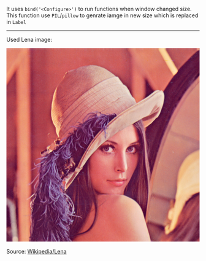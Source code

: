 
It uses `bind('<Configure>')` to run functions when window changed size. This function use `PIL`/`pillow` to genrate iamge in new size which is replaced in `Label`

---

Used Lena image: 

![#1](image.png?raw=true) 

Source: [Wikipedia/Lena](https://en.wikipedia.org/wiki/Lenna)
